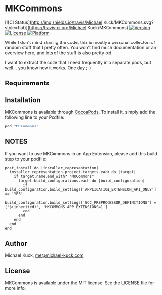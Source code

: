 # MKCommons

[![CI Status](http://img.shields.io/travis/Michael Kuck/MKCommons.svg?style=flat)](https://travis-ci.org/Michael Kuck/MKCommons)
[![Version](https://img.shields.io/cocoapods/v/MKCommons.svg?style=flat)](http://cocoapods.org/pods/MKCommons)
[![License](https://img.shields.io/cocoapods/l/MKCommons.svg?style=flat)](http://cocoapods.org/pods/MKCommons)
[![Platform](https://img.shields.io/cocoapods/p/MKCommons.svg?style=flat)](http://cocoapods.org/pods/MKCommons)

While I don't mind sharing the code, this is mostly a personal collecton of random stuff that I pretty often. You won't find much documentation or an overview here, and lots of the stuff is also pretty old. 

I want to extract the code that I need frequently into separate pods, but well... you know how it works. One day ;-)

## Requirements

## Installation

MKCommons is available through [CocoaPods](http://cocoapods.org). To install
it, simply add the following line to your Podfile:

```ruby
pod "MKCommons"
```

## NOTES

If you want to use MKCommons in an App Extension, please add this build step to your podfile:

```
post_install do |installer_representation|
  installer_representation.project.targets.each do |target|
    if target.name.end_with? "MKCommons"
      target.build_configurations.each do |build_configuration|
        if build_configuration.build_settings['APPLICATION_EXTENSION_API_ONLY'] == 'YES'
          build_configuration.build_settings['GCC_PREPROCESSOR_DEFINITIONS'] = ['$(inherited)', 'MKCOMMONS_APP_EXTENSIONS=1']
        end
      end
    end
  end
end
```

## Author

Michael Kuck, me@michael-kuck.com

## License

MKCommons is available under the MIT license. See the LICENSE file for more info.
